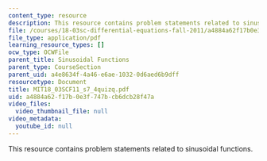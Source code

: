 ```yaml
---
content_type: resource
description: This resource contains problem statements related to sinusoidal functions.
file: /courses/18-03sc-differential-equations-fall-2011/a4884a62f17b0e3f747bcb6dcb28f47a_MIT18_03SCF11_s7_4quizq.pdf
file_type: application/pdf
learning_resource_types: []
ocw_type: OCWFile
parent_title: Sinusoidal Functions
parent_type: CourseSection
parent_uid: a4e8634f-4a46-e6ae-1032-0d6aed6b9dff
resourcetype: Document
title: MIT18_03SCF11_s7_4quizq.pdf
uid: a4884a62-f17b-0e3f-747b-cb6dcb28f47a
video_files:
  video_thumbnail_file: null
video_metadata:
  youtube_id: null
---
```

This resource contains problem statements related to sinusoidal functions.